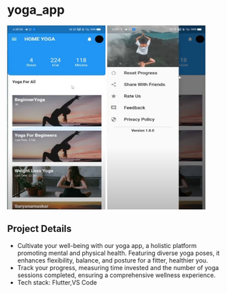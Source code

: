 # yoga_app

<img src="yoga1.jpg" alt="ss" width="227" height="425">    <img src="yoga2.jpg" alt="ss" width="227" height="425">

## Project Details
  - Cultivate your well-being with our yoga app, a holistic platform promoting mental and physical health.
    Featuring diverse yoga poses, it enhances flexibility, balance, and posture for a fitter, healthier you.
  - Track your progress, measuring time invested and the number of yoga sessions completed, ensuring a
    comprehensive wellness experience.
  - Tech stack: Flutter,VS Code

